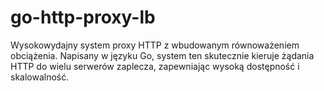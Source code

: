 # go-http-proxy-lb
Wysokowydajny system proxy HTTP z wbudowanym równoważeniem obciążenia. Napisany w języku Go, system ten skutecznie kieruje żądania HTTP do wielu serwerów zaplecza, zapewniając wysoką dostępność i skalowalność.
